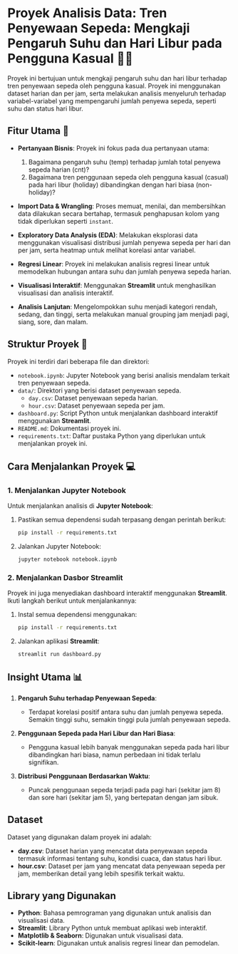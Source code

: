 # Proyek Analisis Data: Tren Penyewaan Sepeda: Mengkaji Pengaruh Suhu dan Hari Libur pada Pengguna Kasual 🚴‍♂️

Proyek ini bertujuan untuk mengkaji pengaruh suhu dan hari libur terhadap tren penyewaan sepeda oleh pengguna kasual. Proyek ini menggunakan dataset harian dan per jam, serta melakukan analisis menyeluruh terhadap variabel-variabel yang mempengaruhi jumlah penyewa sepeda, seperti suhu dan status hari libur.

## Fitur Utama 🚀

- **Pertanyaan Bisnis**: Proyek ini fokus pada dua pertanyaan utama:
  1. Bagaimana pengaruh suhu (temp) terhadap jumlah total penyewa sepeda harian (cnt)?
  2. Bagaimana tren penggunaan sepeda oleh pengguna kasual (casual) pada hari libur (holiday) dibandingkan dengan hari biasa (non-holiday)?
- **Import Data & Wrangling**: Proses memuat, menilai, dan membersihkan data dilakukan secara bertahap, termasuk penghapusan kolom yang tidak diperlukan seperti `instant`.
- **Exploratory Data Analysis (EDA)**: Melakukan eksplorasi data menggunakan visualisasi distribusi jumlah penyewa sepeda per hari dan per jam, serta heatmap untuk melihat korelasi antar variabel.

- **Regresi Linear**: Proyek ini melakukan analisis regresi linear untuk memodelkan hubungan antara suhu dan jumlah penyewa sepeda harian.

- **Visualisasi Interaktif**: Menggunakan **Streamlit** untuk menghasilkan visualisasi dan analisis interaktif.

- **Analisis Lanjutan**: Mengelompokkan suhu menjadi kategori rendah, sedang, dan tinggi, serta melakukan manual grouping jam menjadi pagi, siang, sore, dan malam.

## Struktur Proyek 📂

Proyek ini terdiri dari beberapa file dan direktori:

- `notebook.ipynb`: Jupyter Notebook yang berisi analisis mendalam terkait tren penyewaan sepeda.
- `data/`: Direktori yang berisi dataset penyewaan sepeda.
  - `day.csv`: Dataset penyewaan sepeda harian.
  - `hour.csv`: Dataset penyewaan sepeda per jam.
- `dashboard.py`: Script Python untuk menjalankan dashboard interaktif menggunakan **Streamlit**.
- `README.md`: Dokumentasi proyek ini.
- `requirements.txt`: Daftar pustaka Python yang diperlukan untuk menjalankan proyek ini.

## Cara Menjalankan Proyek 💻

### 1. Menjalankan Jupyter Notebook

Untuk menjalankan analisis di **Jupyter Notebook**:

1. Pastikan semua dependensi sudah terpasang dengan perintah berikut:
   ```bash
   pip install -r requirements.txt
   ```
2. Jalankan Jupyter Notebook:
   ```bash
   jupyter notebook notebook.ipynb
   ```

### 2. Menjalankan Dasbor Streamlit

Proyek ini juga menyediakan dashboard interaktif menggunakan **Streamlit**. Ikuti langkah berikut untuk menjalankannya:

1. Instal semua dependensi menggunakan:
   ```bash
   pip install -r requirements.txt
   ```
2. Jalankan aplikasi **Streamlit**:
   ```bash
   streamlit run dashboard.py
   ```

## Insight Utama 📊

1. **Pengaruh Suhu terhadap Penyewaan Sepeda**:

   - Terdapat korelasi positif antara suhu dan jumlah penyewa sepeda. Semakin tinggi suhu, semakin tinggi pula jumlah penyewaan sepeda.

2. **Penggunaan Sepeda pada Hari Libur dan Hari Biasa**:

   - Pengguna kasual lebih banyak menggunakan sepeda pada hari libur dibandingkan hari biasa, namun perbedaan ini tidak terlalu signifikan.

3. **Distribusi Penggunaan Berdasarkan Waktu**:
   - Puncak penggunaan sepeda terjadi pada pagi hari (sekitar jam 8) dan sore hari (sekitar jam 5), yang bertepatan dengan jam sibuk.

## Dataset

Dataset yang digunakan dalam proyek ini adalah:

- **day.csv**: Dataset harian yang mencatat data penyewaan sepeda termasuk informasi tentang suhu, kondisi cuaca, dan status hari libur.
- **hour.csv**: Dataset per jam yang mencatat data penyewaan sepeda per jam, memberikan detail yang lebih spesifik terkait waktu.

## Library yang Digunakan

- **Python**: Bahasa pemrograman yang digunakan untuk analisis dan visualisasi data.
- **Streamlit**: Library Python untuk membuat aplikasi web interaktif.
- **Matplotlib & Seaborn**: Digunakan untuk visualisasi data.
- **Scikit-learn**: Digunakan untuk analisis regresi linear dan pemodelan.
